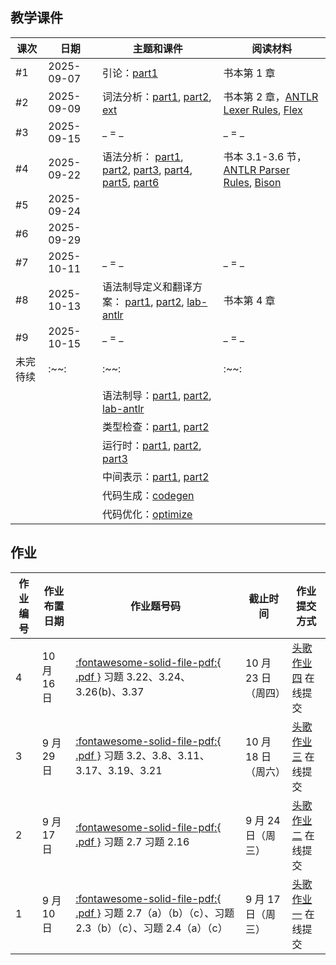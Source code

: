 ## 教学课件

| 课次     | 日期       | 主题和课件                                                                                                                                                                                                                                                                                                        | 阅读材料                                                                                                                                            |
| -------- | ---------- | ----------------------------------------------------------------------------------------------------------------------------------------------------------------------------------------------------------------------------------------------------------------------------------------------------------------- | --------------------------------------------------------------------------------------------------------------------------------------------------- |
| #1       | 2025-09-07 | 引论：[part1](./slides/01-intro.pdf)                                                                                                                                                                                                                                                                              | 书本第 1 章                                                                                                                                         |
| #2       | 2025-09-09 | 词法分析：[part1](./slides/02-lexicalAnalysis-Part1.pdf), [part2](./slides/02-lexicalAnalysis-Part2.pdf), [ext](./slides/02-lexicalAnalysis-Ext.pdf)                                                                                                                                                              | 书本第 2 章，[ANTLR Lexer Rules](https://github.com/antlr/antlr4/blob/master/doc/lexer-rules.md), [Flex](https://github.com/westes/flex/releases)   |
| #3       | 2025-09-15 | _ = _                                                                                                                                                                                                                                                                                                             | _ = _                                                                                                                                               |
| #4       | 2025-09-22 | 语法分析： [part1](./slides/2024/03-parsing-part1.pdf), [part2](./slides/2024/03-parsing-part2-topdown.pdf), [part3](./slides/2024/03-parsing-part3-antlr.pdf), [part4](./slides/2024/03-parsing-part4-bottomup.pdf), [part5](./slides/2024/03-parsing-part5-lr.pdf), [part6](./slides/2024/03-parsing-part6.pdf) | 书本 3.1-3.6 节，[ANTLR Parser Rules](https://github.com/antlr/antlr4/blob/master/doc/parser-rules.md), [Bison](http://www.gnu.org/software/bison/) |
| #5       | 2025-09-24 |                                                                                                                                                                                                                                                                                                                   |                                                                                                                                                     |
| #6       | 2025-09-29 |                                                                                                                                                                                                                                                                                                                   |                                                                                                                                                     |
| #7       | 2025-10-11 | _ = _                                                                                                                                                                                                                                                                                                             | _ = _                                                                                                                                               |
| #8       | 2025-10-13 | 语法制导定义和翻译方案： [part1](./slides/2024/04-syntaxdirect-part1.pdf), [part2](./slides/2024/04-syntaxdirect-part2.pdf), [lab-antlr](./slides/2024/04-syntaxdirect-labAntlr.pdf)                                                                                                                              | 书本第 4 章                                                                                                                                         |
| #9       | 2025-10-15 | _ = _                                                                                                                                                                                                                                                                                                             | _ = _                                                                                                                                               |
| 未完待续 | :~~:       | :~~:                                                                                                                                                                                                                                                                                                              | :~~:                                                                                                                                                |
|          |            | 语法制导：[part1](./slides/2024/04-syntaxdirect-part1.pdf), [part2](./slides/2024/04-syntaxdirect-part2.pdf), [lab-antlr](./slides/2024/04-syntaxdirect-labAntlr.pdf)                                                                                                                                             |                                                                                                                                                     |
|          |            | 类型检查：[part1](./slides/2024/05-typecheck-Part1.pdf), [part2](./slides/2024/05-typecheck-Part2.pdf)                                                                                                                                                                                                            |                                                                                                                                                     |
|          |            | 运行时：[part1](./slides/2024/06-runtime-part1.pdf), [part2](./slides/2024/06-runtime-part2.pdf), [part3](./slides/2024/06-runtime-part3.pdf)                                                                                                                                                                     |                                                                                                                                                     |
|          |            | 中间表示：[part1](./slides/2024/07-ir-part1.pdf), [part2](./slides/2024/07-ir-part2.pdf)                                                                                                                                                                                                                          |                                                                                                                                                     |
|          |            | 代码生成：[codegen](./slides/2024/08-codegen.pdf)                                                                                                                                                                                                                                                                 |                                                                                                                                                     |
|          |            | 代码优化：[optimize](./slides/2024/09-optimize.pdf)                                                                                                                                                                                                                                                               |                                                                                                                                                     |

## 作业

| 作业编号 | 作业布置日期 | 作业题号码                                                                                                                                                                          | 截止时间            | 作业提交方式                                                                                  |
| -------- | ------------ | ----------------------------------------------------------------------------------------------------------------------------------------------------------------------------------- | ------------------- | --------------------------------------------------------------------------------------------- |
| 4        | 10 月 16 日  | [:fontawesome-solid-file-pdf:{ .pdf }](http://staff.ustc.edu.cn/~yuzhang/compiler/book_compiler_hep_v4.pdf#page=175) 习题 3.22、3.24、3.26(b)、3.37                                 | 10 月 23 日（周四） | [头歌作业四](https://educoder.ustc.edu.cn/classrooms/212/common_homework/502/detail) 在线提交 |
| 3        | 9 月 29 日   | [:fontawesome-solid-file-pdf:{ .pdf }](http://staff.ustc.edu.cn/~yuzhang/compiler/book_compiler_hep_v4.pdf#page=172) 习题 3.2、3.8、3.11、3.17、3.19、3.21                          | 10 月 18 日（周六） | [头歌作业三](https://educoder.ustc.edu.cn/classrooms/212/common_homework/499/detail) 在线提交 |
| 2        | 9 月 17 日   | [:fontawesome-solid-file-pdf:{ .pdf }](http://staff.ustc.edu.cn/~yuzhang/compiler/book_compiler_hep_v4.pdf#page=82) 习题 2.7 习题 2.16                                              | 9 月 24 日（周三）  | [头歌作业二](https://educoder.ustc.edu.cn/classrooms/212/common_homework/498/detail) 在线提交 |
| 1        | 9 月 10 日   | [:fontawesome-solid-file-pdf:{ .pdf }](http://staff.ustc.edu.cn/~yuzhang/compiler/book_compiler_hep_v4.pdf#page=81) 习题 2.7（a）（b）（c）、习题 2.3（b）（c）、习题 2.4（a）（c） | 9 月 17 日（周三）  | [头歌作业一](https://educoder.ustc.edu.cn/classrooms/212/common_homework/494/detail) 在线提交 |
